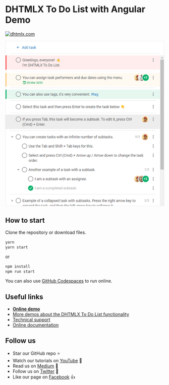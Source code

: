 # DHTMLX To Do List with Angular Demo

[![dhtmlx.com](https://img.shields.io/badge/made%20by-DHTMLX-blue)](https://dhtmlx.com/)

![DHTMLX To Do List with Angular Demo](https://raw.githubusercontent.com/DHTMLX/angular-todolist-demo/master/to-do-list.png)

## How to start

Clone the repository or download files.

```
yarn
yarn start
```

or

```
npm install
npm run start
```

You can also use [GitHub Codespaces](https://docs.github.com/en/codespaces/developing-in-a-codespace/creating-a-codespace-for-a-repository) to run online.

## Useful links

- **[Online demo](https://replit.com/@dhtmlx/dhtmlx-to-do-list-with-angular)**
- [More demos about the DHTMLX To Do List functionality](https://snippet.dhtmlx.com/3vwlbwee?tag=todolist)
- [Technical support](https://forum.dhtmlx.com/c/todo)
- [Online  documentation](https://docs.dhtmlx.com/todolist/)

## Follow us

- Star our GitHub repo :star:
- Watch our tutorials on [YouTube](https://www.youtube.com/user/dhtmlx/videos) :eyes:
- Read us on [Medium](https://dhtmlx.medium.com) :newspaper:
- Follow us on [Twitter](https://twitter.com/dhtmlx) :feet:
- Like our page on [Facebook](https://www.facebook.com/dhtmlx/) :thumbsup:
